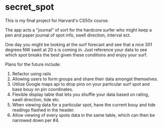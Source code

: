 secret_spot
===========
This is my final project for Harvard's CS50x course.

The app acts a "journal" of sort for the hardcore surfer who might keep a pen and paper journal of spot info, swell direction, interval ect.

One day you might be looking at the surf forecast and see that a nice 301 degrees NW swell at 20 s is coming in.  Just reference your data to see which spot breaks the best given these conditions and enjoy your surf.  


Plans for the future include:

1. Refactor using rails
2. Allowing users to form groups and share their data amongst themselves.
3. Utilize Google maps api to drop pins on your particular surf spot and base bouy on pin coordinates.
4. Flexible display table that lets you shuffle your data based on rating, swell direction, tide etc. 
5. When viewing data for a particular spot, have the current bouy and tide readings flashed in the header.
6. Allow viewing of every spots data in the same table, which can then be narrowed down per #4.


